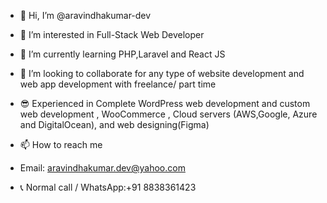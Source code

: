- 👋 Hi, I’m @aravindhakumar-dev
- 👀 I’m interested in Full-Stack Web Developer
- 🌱 I’m currently learning PHP,Laravel and React JS
- 💞️ I’m looking to collaborate for any type of website development and web app development with freelance/ part time
- 😎 Experienced in Complete WordPress web development and custom web development , WooCommerce , Cloud servers (AWS,Google, Azure and DigitalOcean), and web designing(Figma)

- 📫 How to reach me 
- Email: aravindhakumar.dev@yahoo.com
- 📞 Normal call / WhatsApp:+91 8838361423


<!---
aravindhakumar-dev/aravindhakumar-dev is a ✨ special ✨ repository because its `README.md` (this file) appears on your GitHub profile.
You can click the Preview link to take a look at your changes.
--->
